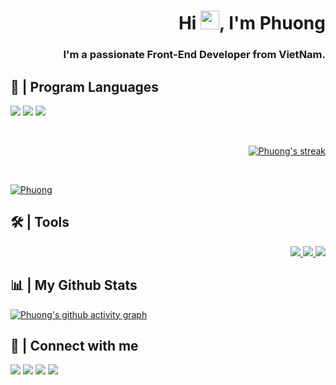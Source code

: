 <!-- <a href="#" align="center">
    <img width="19.5%" height="150px" align="center" src="https://steamuserimages-a.akamaihd.net/ugc/956336058818939214/D9550A48824F821975C7430FAB140243B9CF393A/"/>
</a> -->

<h1 align="right">Hi <img src="https://media.giphy.com/media/Cmr1OMJ2FN0B2/giphy.gif" width="30px" height="30px">, I'm Phuong</h1>
<h3 align="right">I'm a passionate Front-End Developer from VietNam.</h3>


## 🚀 | Program Languages

<p>
    <a href="#" target="_blank"><img src="https://img.shields.io/badge/html5-%23E34F26.svg?style=for-the-badge&logo=html5&logoColor=white"></a>
    <a href="#" target="_blank"><img src="https://img.shields.io/badge/css3-%231572B6.svg?style=for-the-badge&logo=css3&logoColor=white"></a>
    <a href="#" target="_blank"><img src="https://img.shields.io/badge/javascript-%23323330.svg?style=for-the-badge&logo=javascript&logoColor=%23F7DF1E"></a>
</p>
<br/>


<p align="right">
    <a href="https://github.com/phuongasl">
        <img title="🔥" alt="Phuong's streak" src="https://github-readme-streak-stats.herokuapp.com/?user=phuongasl&theme=highcontrast&hide_border=true&stroke=0000&background=060A0CD0"/>
    </a>
</p>
    

<br/>

<p align="left">
    <a href="https://github.com/phuongasl">
        <img alt="Phuong" src="https://github-readme-stats.vercel.app/api?username=phuongasl&theme=cobalt&show_icons=true&count_private=true">
    </a>  
</p>

## 🛠 | Tools

<p align="right">
    <a href="">
        <img src="https://img.icons8.com/color//4a90e2/figma--v2.png"/>
    </a>
    <a href="">
        <img src="https://img.icons8.com/ios-glyphs/50/4a90e2/visual-studio.png"/>
    </a>
    <a href="">
        <img src="https://img.icons8.com/color/50/4a90e2/git.png"/>
    </a>
</p>

## 📊 | My Github Stats

<p>
    
   <a href="https://github.com/phuongasl">![Phuong's github activity graph](https://activity-graph.herokuapp.com/graph?username=phuongasl&theme=redical)</a>
    
</p>
    
## 📌 | Connect with me

<p align="">
    <a align="" href="https://www.facebook.com/phuong2901"><img src="https://img.icons8.com/nolan/40/facebook-new.png"/></a>
    <a align="" href="https://github.com/phuongasl"><img src="https://img.icons8.com/nolan/40/github.png"/></a>
    <a align="" href="https://steamcommunity.com/id/phuongt2901"><img src="https://img.icons8.com/nolan/40/steam--v2.png"/></a>
    <a align="" href=""><img src="https://img.icons8.com/nolan/40/discord-logo.png"/></a>
</p>

